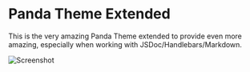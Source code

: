 # Panda Theme Extended

This is the very amazing Panda Theme extended to provide even more amazing, especially
when working with JSDoc/Handlebars/Markdown.

![Screenshot](https://raw.githubusercontent.com/dhedgecock/vscode-panda-extended/master/screenshot.png)
